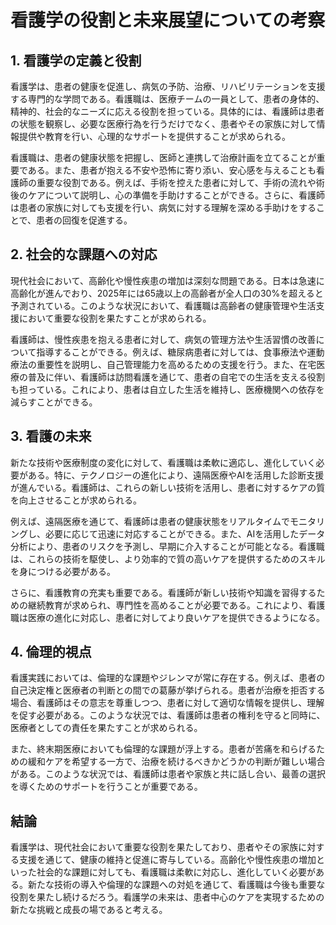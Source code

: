 # 看護学の役割と未来展望についての考察

## 1. 看護学の定義と役割

看護学は、患者の健康を促進し、病気の予防、治療、リハビリテーションを支援する専門的な学問である。看護職は、医療チームの一員として、患者の身体的、精神的、社会的なニーズに応える役割を担っている。具体的には、看護師は患者の状態を観察し、必要な医療行為を行うだけでなく、患者やその家族に対して情報提供や教育を行い、心理的なサポートを提供することが求められる。

看護職は、患者の健康状態を把握し、医師と連携して治療計画を立てることが重要である。また、患者が抱える不安や恐怖に寄り添い、安心感を与えることも看護師の重要な役割である。例えば、手術を控えた患者に対して、手術の流れや術後のケアについて説明し、心の準備を手助けすることができる。さらに、看護師は患者の家族に対しても支援を行い、病気に対する理解を深める手助けをすることで、患者の回復を促進する。

## 2. 社会的な課題への対応

現代社会において、高齢化や慢性疾患の増加は深刻な問題である。日本は急速に高齢化が進んでおり、2025年には65歳以上の高齢者が全人口の30%を超えると予測されている。このような状況において、看護職は高齢者の健康管理や生活支援において重要な役割を果たすことが求められる。

看護師は、慢性疾患を抱える患者に対して、病気の管理方法や生活習慣の改善について指導することができる。例えば、糖尿病患者に対しては、食事療法や運動療法の重要性を説明し、自己管理能力を高めるための支援を行う。また、在宅医療の普及に伴い、看護師は訪問看護を通じて、患者の自宅での生活を支える役割も担っている。これにより、患者は自立した生活を維持し、医療機関への依存を減らすことができる。

## 3. 看護の未来

新たな技術や医療制度の変化に対して、看護職は柔軟に適応し、進化していく必要がある。特に、テクノロジーの進化により、遠隔医療やAIを活用した診断支援が進んでいる。看護師は、これらの新しい技術を活用し、患者に対するケアの質を向上させることが求められる。

例えば、遠隔医療を通じて、看護師は患者の健康状態をリアルタイムでモニタリングし、必要に応じて迅速に対応することができる。また、AIを活用したデータ分析により、患者のリスクを予測し、早期に介入することが可能となる。看護職は、これらの技術を駆使し、より効率的で質の高いケアを提供するためのスキルを身につける必要がある。

さらに、看護教育の充実も重要である。看護師が新しい技術や知識を習得するための継続教育が求められ、専門性を高めることが必要である。これにより、看護職は医療の進化に対応し、患者に対してより良いケアを提供できるようになる。

## 4. 倫理的視点

看護実践においては、倫理的な課題やジレンマが常に存在する。例えば、患者の自己決定権と医療者の判断との間での葛藤が挙げられる。患者が治療を拒否する場合、看護師はその意志を尊重しつつ、患者に対して適切な情報を提供し、理解を促す必要がある。このような状況では、看護師は患者の権利を守ると同時に、医療者としての責任を果たすことが求められる。

また、終末期医療においても倫理的な課題が浮上する。患者が苦痛を和らげるための緩和ケアを希望する一方で、治療を続けるべきかどうかの判断が難しい場合がある。このような状況では、看護師は患者や家族と共に話し合い、最善の選択を導くためのサポートを行うことが重要である。

## 結論

看護学は、現代社会において重要な役割を果たしており、患者やその家族に対する支援を通じて、健康の維持と促進に寄与している。高齢化や慢性疾患の増加といった社会的な課題に対しても、看護職は柔軟に対応し、進化していく必要がある。新たな技術の導入や倫理的な課題への対処を通じて、看護職は今後も重要な役割を果たし続けるだろう。看護学の未来は、患者中心のケアを実現するための新たな挑戦と成長の場であると考える。
